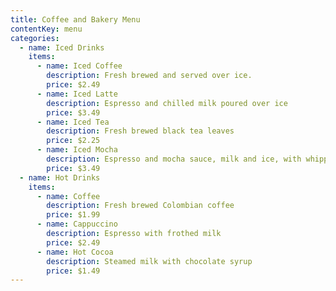 ```yaml
---
title: Coffee and Bakery Menu
contentKey: menu
categories:
  - name: Iced Drinks
    items:
      - name: Iced Coffee
        description: Fresh brewed and served over ice.
        price: $2.49
      - name: Iced Latte
        description: Espresso and chilled milk poured over ice
        price: $3.49
      - name: Iced Tea
        description: Fresh brewed black tea leaves
        price: $2.25
      - name: Iced Mocha
        description: Espresso and mocha sauce, milk and ice, with whipped cream
        price: $3.49
  - name: Hot Drinks
    items:
      - name: Coffee
        description: Fresh brewed Colombian coffee
        price: $1.99
      - name: Cappuccino
        description: Espresso with frothed milk
        price: $2.49
      - name: Hot Cocoa
        description: Steamed milk with chocolate syrup
        price: $1.49
---
```

